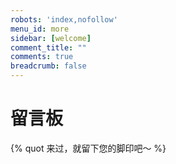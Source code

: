 ```yaml
---
robots: 'index,nofollow'
menu_id: more
sidebar: [welcome]
comment_title: ""
comments: true
breadcrumb: false
---
```


# 留言板

{% quot 来过，就留下您的脚印吧～ %}
